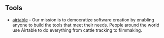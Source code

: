 ## Tools
- [airtable](https://www.airtable.com/) -  Our mission is to democratize software creation by enabling anyone to build the tools that meet their needs. People around the world use Airtable to do everything from cattle tracking to filmmaking.
